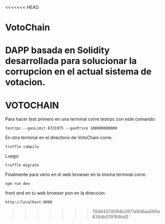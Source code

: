<<<<<<< HEAD
# VotoChain
DAPP basada en Solidity desarrollada para solucionar la corrupcion en el actual sistema de votacion.
=======
# VOTOCHAIN

Para hacer test primero en una terminal corre testrpc con este comando:

`testrpc --gasLimit 6721975 --gasPrice 100000000000`

En otra terminal en el directorio de VotoChain corre:

`truffle compile`

Luego:

`truffle migrate `

Finalmente para verlo en el web browser en la misma terminal corre:

`npm run dev`

front end en tu web browser pon en la direccion:

`http://localhost:8080`

>>>>>>> 7848437d094b3971e8d6aa065e836db019184bd3
